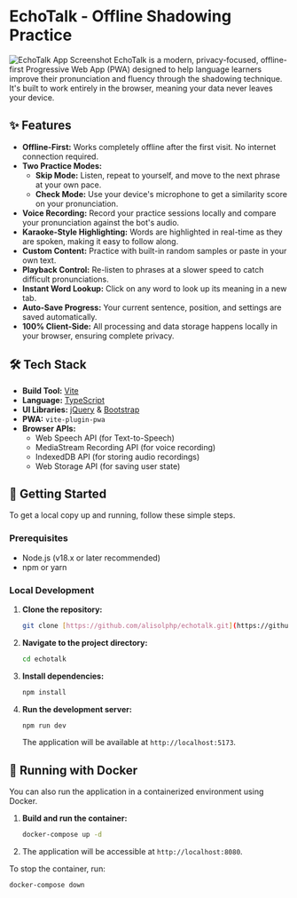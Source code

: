 # EchoTalk - Offline Shadowing Practice

![EchoTalk App Screenshot](https://user-images.githubusercontent.com/alisolphp/echotalk/public/screenshots/demo1.png) EchoTalk is a modern, privacy-focused, offline-first Progressive Web App (PWA) designed to help language learners improve their pronunciation and fluency through the shadowing technique. It's built to work entirely in the browser, meaning your data never leaves your device.

## ✨ Features

* **Offline-First:** Works completely offline after the first visit. No internet connection required.
* **Two Practice Modes:**
    * **Skip Mode:** Listen, repeat to yourself, and move to the next phrase at your own pace.
    * **Check Mode:** Use your device's microphone to get a similarity score on your pronunciation.
* **Voice Recording:** Record your practice sessions locally and compare your pronunciation against the bot's audio.
* **Karaoke-Style Highlighting:** Words are highlighted in real-time as they are spoken, making it easy to follow along.
* **Custom Content:** Practice with built-in random samples or paste in your own text.
* **Playback Control:** Re-listen to phrases at a slower speed to catch difficult pronunciations.
* **Instant Word Lookup:** Click on any word to look up its meaning in a new tab.
* **Auto-Save Progress:** Your current sentence, position, and settings are saved automatically.
* **100% Client-Side:** All processing and data storage happens locally in your browser, ensuring complete privacy.

## 🛠️ Tech Stack

* **Build Tool:** [Vite](https://vitejs.dev/)
* **Language:** [TypeScript](https://www.typescriptlang.org/)
* **UI Libraries:** [jQuery](https://jquery.com/) & [Bootstrap](https://getbootstrap.com/)
* **PWA:** `vite-plugin-pwa`
* **Browser APIs:**
    * Web Speech API (for Text-to-Speech)
    * MediaStream Recording API (for voice recording)
    * IndexedDB API (for storing audio recordings)
    * Web Storage API (for saving user state)

## 🚀 Getting Started

To get a local copy up and running, follow these simple steps.

### Prerequisites

* Node.js (v18.x or later recommended)
* npm or yarn

### Local Development

1.  **Clone the repository:**
    ```sh
    git clone [https://github.com/alisolphp/echotalk.git](https://github.com/alisolphp/echotalk.git)
    ```
2.  **Navigate to the project directory:**
    ```sh
    cd echotalk
    ```
3.  **Install dependencies:**
    ```sh
    npm install
    ```
4.  **Run the development server:**
    ```sh
    npm run dev
    ```
    The application will be available at `http://localhost:5173`.

## 🐳 Running with Docker

You can also run the application in a containerized environment using Docker.

1.  **Build and run the container:**
    ```sh
    docker-compose up -d
    ```
2.  The application will be accessible at `http://localhost:8080`.

To stop the container, run:
```sh
docker-compose down